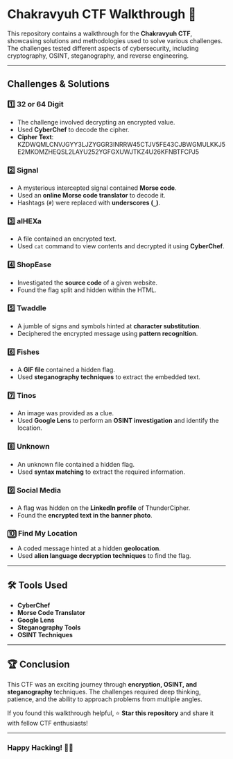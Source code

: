 # Chakravyuh CTF Walkthrough 🚀

This repository contains a walkthrough for the **Chakravyuh CTF**, showcasing solutions and methodologies used to solve various challenges. The challenges tested different aspects of cybersecurity, including cryptography, OSINT, steganography, and reverse engineering.

---

##  Challenges & Solutions  

### 1️⃣  32 or 64 Digit  
- The challenge involved decrypting an encrypted value.  
- Used **CyberChef** to decode the cipher.  
- **Cipher Text**: KZDWQMLCNVJGYY3LJZYGGR3INRRW45CTJV5FE43CJBWGMULKKJ5E2MKOMZHEQSL2LAYU252YGFGXUWJTKZ4U26KFNBTFCPJ5  

### 2️⃣  Signal  
- A mysterious intercepted signal contained **Morse code**.  
- Used an **online Morse code translator** to decode it.  
- Hashtags (`#`) were replaced with **underscores (`_`)**.

### 3️⃣  alHEXa  
- A file contained an encrypted text.  
- Used `cat` command to view contents and decrypted it using **CyberChef**.

### 4️⃣  ShopEase  
- Investigated the **source code** of a given website.  
- Found the flag split and hidden within the HTML.

### 5️⃣  Twaddle  
- A jumble of signs and symbols hinted at **character substitution**.  
- Deciphered the encrypted message using **pattern recognition**.

### 6️⃣  Fishes  
- A **GIF file** contained a hidden flag.  
- Used **steganography techniques** to extract the embedded text.

### 7️⃣  Tinos  
- An image was provided as a clue.  
- Used **Google Lens** to perform an **OSINT investigation** and identify the location.

### 8️⃣  Unknown  
- An unknown file contained a hidden flag.  
- Used **syntax matching** to extract the required information.

### 9️⃣  Social Media  
- A flag was hidden on the **LinkedIn profile** of ThunderCipher.  
- Found the **encrypted text in the banner photo**.

### 🔟  Find My Location  
- A coded message hinted at a hidden **geolocation**.  
- Used **alien language decryption techniques** to find the flag.  

---

## 🛠️ Tools Used  
- **CyberChef**   
- **Morse Code Translator**   
- **Google Lens**   
- **Steganography Tools**   
- **OSINT Techniques**   

---

## 🏆 Conclusion  
This CTF was an exciting journey through **encryption, OSINT, and steganography** techniques. The challenges required deep thinking, patience, and the ability to approach problems from multiple angles.  

If you found this walkthrough helpful, ⭐ **Star this repository** and share it with fellow CTF enthusiasts!   

---

### Happy Hacking! 🏴‍☠️  
